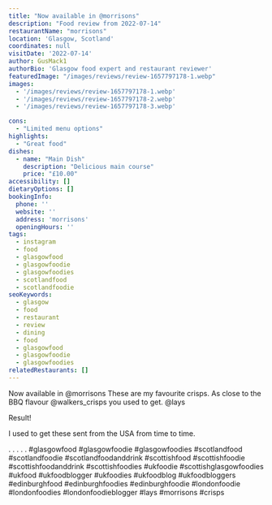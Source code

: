 ```yaml
---
title: "Now available in @morrisons"
description: "Food review from 2022-07-14"
restaurantName: "morrisons"
location: 'Glasgow, Scotland'
coordinates: null
visitDate: '2022-07-14'
author: GusMack1
authorBio: 'Glasgow food expert and restaurant reviewer'
featuredImage: "/images/reviews/review-1657797178-1.webp"
images:
  - '/images/reviews/review-1657797178-1.webp'
  - '/images/reviews/review-1657797178-2.webp'
  - '/images/reviews/review-1657797178-3.webp'

cons:
  - "Limited menu options"
highlights:
  - "Great food"
dishes:
  - name: "Main Dish"
    description: "Delicious main course"
    price: "£10.00"
accessibility: []
dietaryOptions: []
bookingInfo:
  phone: ''
  website: ''
  address: 'morrisons'
  openingHours: ''
tags:
  - instagram
  - food
  - glasgowfood
  - glasgowfoodie
  - glasgowfoodies
  - scotlandfood
  - scotlandfoodie
seoKeywords:
  - glasgow
  - food
  - restaurant
  - review
  - dining
  - food
  - glasgowfood
  - glasgowfoodie
  - glasgowfoodies
relatedRestaurants: []
---
```

Now available in @morrisons
These are my favourite crisps. As close to the BBQ flavour @walkers_crisps you used to get. @lays 

Result!

I used to get these sent from the USA from time to time. 

.
.
.
.
.
#glasgowfood #glasgowfoodie #glasgowfoodies #scotlandfood #scotlandfoodie #scotlandfoodanddrink #scottishfood #scottishfoodie #scottishfoodanddrink #scottishfoodies #ukfoodie #scottishglasgowfoodies #ukfood #ukfoodblogger #ukfoodies #ukfoodblog #ukfoodbloggers #edinburghfood #edinburghfoodies #edinburghfoodie #londonfoodie #londonfoodies #londonfoodieblogger #lays #morrisons #crisps
